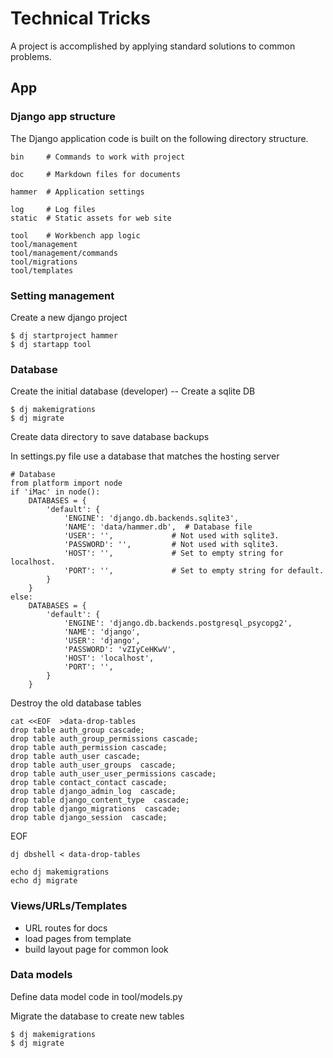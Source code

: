 # Technical Tricks

A project is accomplished by applying standard solutions to common problems.


## App

### Django app structure

The Django application code is built on the following directory structure.

    bin     # Commands to work with project

    doc     # Markdown files for documents

    hammer  # Application settings

    log     # Log files
    static  # Static assets for web site

    tool    # Workbench app logic
    tool/management
    tool/management/commands
    tool/migrations
    tool/templates


### Setting management

Create a new django project

    $ dj startproject hammer
    $ dj startapp tool


### Database

Create the initial database (developer) -- Create a sqlite DB

    $ dj makemigrations
    $ dj migrate


Create data directory to save database backups

In settings.py file use a database that matches the hosting server

    # Database
    from platform import node
    if 'iMac' in node():    
        DATABASES = {
            'default': {
                'ENGINE': 'django.db.backends.sqlite3', 
                'NAME': 'data/hammer.db',  # Database file
                'USER': '',             # Not used with sqlite3.
                'PASSWORD': '',         # Not used with sqlite3.
                'HOST': '',             # Set to empty string for localhost. 
                'PORT': '',             # Set to empty string for default. 
            }
        }
    else:
        DATABASES = {
            'default': {
                'ENGINE': 'django.db.backends.postgresql_psycopg2',
                'NAME': 'django',
                'USER': 'django',
                'PASSWORD': 'vZIyCeHKwV',
                'HOST': 'localhost',
                'PORT': '',
            }
        }

Destroy the old database tables


    cat <<EOF  >data-drop-tables
    drop table auth_group cascade;
    drop table auth_group_permissions cascade;
    drop table auth_permission cascade;
    drop table auth_user cascade;
    drop table auth_user_groups  cascade;
    drop table auth_user_user_permissions cascade;
    drop table contact_contact cascade;
    drop table django_admin_log  cascade;
    drop table django_content_type  cascade;
    drop table django_migrations  cascade;
    drop table django_session  cascade;
EOF

    dj dbshell < data-drop-tables

    echo dj makemigrations
    echo dj migrate 


### Views/URLs/Templates

* URL routes for docs
* load pages from template
* build layout page for common look


### Data models

Define data model code in tool/models.py

Migrate the database to create new tables

    $ dj makemigrations
    $ dj migrate




